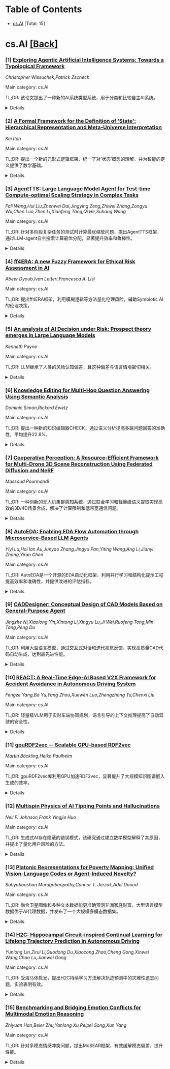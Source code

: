<div id=toc></div>

# Table of Contents

- [cs.AI](#cs.AI) [Total: 15]


<div id='cs.AI'></div>

# cs.AI [[Back]](#toc)

### [1] [Exploring Agentic Artificial Intelligence Systems: Towards a Typological Framework](https://arxiv.org/abs/2508.00844)
*Christopher Wissuchek,Patrick Zschech*

Main category: cs.AI

TL;DR: 该论文提出了一种新的AI系统类型系统，用于分类和比较自主AI系统。


<details>
  <summary>Details</summary>
Motivation: 缺乏对自主AI系统的结构化分类和比较框架。

Method: 使用多阶段方法构建和完善类型系统，并通过人机混合方法进行评估。

Result: 提出了一种包含八个维度的自主AI系统类型系统，能够分析AI系统中不同程度的自主性。

Conclusion: 该论文提出了一种对自主AI系统进行分类和比较的八维类型系统，并通过多阶段方法构建和完善了该系统，最终形成结构化的类型，有助于研究人员和实践者分析AI系统中不同程度的自主性，并预测未来自主AI的发展。

Abstract: Artificial intelligence (AI) systems are evolving beyond passive tools into
autonomous agents capable of reasoning, adapting, and acting with minimal human
intervention. Despite their growing presence, a structured framework is lacking
to classify and compare these systems. This paper develops a typology of
agentic AI systems, introducing eight dimensions that define their cognitive
and environmental agency in an ordinal structure. Using a multi-phase
methodological approach, we construct and refine this typology, which is then
evaluated through a human-AI hybrid approach and further distilled into
constructed types. The framework enables researchers and practitioners to
analyze varying levels of agency in AI systems. By offering a structured
perspective on the progression of AI capabilities, the typology provides a
foundation for assessing current systems and anticipating future developments
in agentic AI.

</details>


### [2] [A Formal Framework for the Definition of 'State': Hierarchical Representation and Meta-Universe Interpretation](https://arxiv.org/abs/2508.00853)
*Kei Itoh*

Main category: cs.AI

TL;DR: 提出一个新的元形式逻辑框架，统一了对‘状态’概念的理解，并为智能的定义提供了数学基础。


<details>
  <summary>Details</summary>
Motivation: 为了强化多元系统的理论基础，特别是智能的公理化定义，对长期以来缺乏共识和形式清晰度的'状态'概念进行形式化。

Method: 提出了分层状态网格和中间元宇宙 (IMU) 等概念，构建了一个统一的、适用于数学、物理和语言领域的符号系统。

Result: 建立了一个跨越时间、语言、主体和操作的元形式逻辑框架，扩展了跨宇宙理论，并增强了表达能力。

Conclusion: 该研究提出了一个基于“定义=状态”原则的元形式逻辑框架，为智能、形式逻辑和科学理论提供了数学基础。

Abstract: This study aims to reinforce the theoretical foundation for diverse
systems--including the axiomatic definition of intelligence--by introducing a
mathematically rigorous and unified formal structure for the concept of
'state,' which has long been used without consensus or formal clarity. First, a
'hierarchical state grid' composed of two axes--state depth and mapping
hierarchy--is proposed to provide a unified notational system applicable across
mathematical, physical, and linguistic domains. Next, the 'Intermediate
Meta-Universe (IMU)' is introduced to enable explicit descriptions of definers
(ourselves) and the languages we use, thereby allowing conscious meta-level
operations while avoiding self-reference and logical inconsistency. Building on
this meta-theoretical foundation, this study expands inter-universal theory
beyond mathematics to include linguistic translation and agent integration,
introducing the conceptual division between macrocosm-inter-universal and
microcosm-inter-universal operations for broader expressivity. Through these
contributions, this paper presents a meta-formal logical framework--grounded in
the principle of definition = state--that spans time, language, agents, and
operations, providing a mathematically robust foundation applicable to the
definition of intelligence, formal logic, and scientific theory at large.

</details>


### [3] [AgentTTS: Large Language Model Agent for Test-time Compute-optimal Scaling Strategy in Complex Tasks](https://arxiv.org/abs/2508.00890)
*Fali Wang,Hui Liu,Zhenwei Dai,Jingying Zeng,Zhiwei Zhang,Zongyu Wu,Chen Luo,Zhen Li,Xianfeng Tang,Qi He,Suhang Wang*

Main category: cs.AI

TL;DR: 针对多阶段复杂任务的测试时计算最优缩放问题，提出AgentTTS框架，通过LLM-agent自主搜索计算最优分配，显著提升效率和鲁棒性。


<details>
  <summary>Details</summary>
Motivation: 现有研究主要集中在单阶段任务的TTS，而实际问题多为多阶段复杂任务，每个子任务需要特定能力的LLM，因此研究多阶段复杂任务中的测试时计算最优缩放。

Method: 提出AgentTTS，一个基于LLM-agent的框架，通过迭代反馈驱动的交互自主搜索计算最优分配。

Result: AgentTTS在搜索效率方面显著优于传统方法和其它基于LLM的基线方法，并显示出对不同训练集大小的增强鲁棒性和更好的可解释性。

Conclusion: AgentTTS框架显著优于传统方法和其它基于LLM的基线方法，在搜索效率、对不同训练集大小的鲁棒性以及可解释性方面均有所提升。

Abstract: Test-time scaling (TTS) enhances the performance of large language models
(LLMs) by allocating additional compute resources during inference. However,
existing research primarily investigates TTS in single-stage tasks; while many
real-world problems are multi-stage complex tasks, composed of a sequence of
heterogeneous subtasks with each subtask requires LLM of specific capability.
Therefore, we study a novel problem: the test-time compute-optimal scaling in
multi-stage complex tasks, aiming to select suitable models and allocate
budgets per subtask to maximize overall performance. TTS in multi-stage tasks
introduces two fundamental challenges: (i) The combinatorial search space of
model and budget allocations, combined with the high cost of inference, makes
brute-force search impractical. (ii) The optimal model and budget allocations
across subtasks are interdependent, increasing the complexity of the
compute-optimal search. To address this gap, we conduct extensive pilot
experiments on four tasks across six datasets, deriving three empirical
insights characterizing the behavior of LLMs in multi-stage complex tasks.
Informed by these insights, we propose AgentTTS, an LLM-agent-based framework
that autonomously searches for compute-optimal allocations through iterative
feedback-driven interactions with the execution environment. Experimental
results demonstrate that AgentTTS significantly outperforms traditional and
other LLM-based baselines in search efficiency, and shows improved robustness
to varying training set sizes and enhanced interpretability.

</details>


### [4] [ff4ERA: A new Fuzzy Framework for Ethical Risk Assessment in AI](https://arxiv.org/abs/2508.00899)
*Abeer Dyoub,Ivan Letteri,Francesca A. Lisi*

Main category: cs.AI

TL;DR: 提出ff4ERA框架，利用模糊逻辑等方法量化伦理风险，辅助Symbiotic AI的伦理决策。


<details>
  <summary>Details</summary>
Motivation: Symbiotic AI (SAI)的出现给伦理决策带来了新的挑战，伦理风险评估(ERA)对于指导最大限度地减少此类风险的决策至关重要，但ERA受到不确定性、模糊性和信息不完整性的阻碍，因此需要一个灵活、透明且稳健的ERA框架。

Method: 该研究提出了一种名为ff4ERA的模糊框架，该框架集成了模糊逻辑、模糊层次分析法(FAHP)和确定性因子(CF)，通过每个风险类型的伦理风险评分(ERS)来量化伦理风险。最终的ERS结合了FAHP导出的权重、传播的CF和风险等级。

Result: 案例研究证实，ff4ERA产生了上下文相关的、具有伦理意义的风险评分，反映了专家输入和基于传感器的证据。风险评分随相关因素一致变化，同时对无关输入保持稳健。局部敏感性分析显示出可预测的、大部分单调的行为，全局Sobol分析突出了专家定义的权重和确定性因子的主导影响，验证了模型设计。

Conclusion: ff4ERA框架能够产生可解释、可追溯和风险感知的伦理评估，支持假设分析，并指导设计者校准隶属函数和专家判断，以实现可靠的伦理决策支持。

Abstract: The emergence of Symbiotic AI (SAI) introduces new challenges to ethical
decision-making as it deepens human-AI collaboration. As symbiosis grows, AI
systems pose greater ethical risks, including harm to human rights and trust.
Ethical Risk Assessment (ERA) thus becomes crucial for guiding decisions that
minimize such risks. However, ERA is hindered by uncertainty, vagueness, and
incomplete information, and morality itself is context-dependent and imprecise.
This motivates the need for a flexible, transparent, yet robust framework for
ERA. Our work supports ethical decision-making by quantitatively assessing and
prioritizing multiple ethical risks so that artificial agents can select
actions aligned with human values and acceptable risk levels. We introduce
ff4ERA, a fuzzy framework that integrates Fuzzy Logic, the Fuzzy Analytic
Hierarchy Process (FAHP), and Certainty Factors (CF) to quantify ethical risks
via an Ethical Risk Score (ERS) for each risk type. The final ERS combines the
FAHP-derived weight, propagated CF, and risk level. The framework offers a
robust mathematical approach for collaborative ERA modeling and systematic,
step-by-step analysis. A case study confirms that ff4ERA yields
context-sensitive, ethically meaningful risk scores reflecting both expert
input and sensor-based evidence. Risk scores vary consistently with relevant
factors while remaining robust to unrelated inputs. Local sensitivity analysis
shows predictable, mostly monotonic behavior across perturbations, and global
Sobol analysis highlights the dominant influence of expert-defined weights and
certainty factors, validating the model design. Overall, the results
demonstrate ff4ERA ability to produce interpretable, traceable, and risk-aware
ethical assessments, enabling what-if analyses and guiding designers in
calibrating membership functions and expert judgments for reliable ethical
decision support.

</details>


### [5] [An analysis of AI Decision under Risk: Prospect theory emerges in Large Language Models](https://arxiv.org/abs/2508.00902)
*Kenneth Payne*

Main category: cs.AI

TL;DR: LLM继承了人类的风险认知偏差，且这种偏差与语言情境密切相关。


<details>
  <summary>Details</summary>
Motivation: 检验前景理论在大型语言模型中的适用性，并探讨语言模型中风险偏好的来源。

Method: 对大型语言模型进行了一系列风险决策实验，测试了前景理论。

Result: LLM在风险决策中表现出与人类类似的前景理论偏差；情境（尤其是语言框架）对风险偏好有显著影响；军事场景的框架效应大于民用场景。

Conclusion: 大型语言模型(LLM)的风险偏好与人类相似，受情境影响，尤其军事场景比民用场景更容易产生框架效应。

Abstract: Judgment of risk is key to decision-making under uncertainty. As Daniel
Kahneman and Amos Tversky famously discovered, humans do so in a distinctive
way that departs from mathematical rationalism. Specifically, they demonstrated
experimentally that humans accept more risk when they feel themselves at risk
of losing something than when they might gain. I report the first tests of
Kahneman and Tversky's landmark 'prospect theory' with Large Language Models,
including today's state of the art chain-of-thought 'reasoners'.
  In common with humans, I find that prospect theory often anticipates how
these models approach risky decisions across a range of scenarios. I also
demonstrate that context is key to explaining much of the variance in risk
appetite. The 'frame' through which risk is apprehended appears to be embedded
within the language of the scenarios tackled by the models. Specifically, I
find that military scenarios generate far larger 'framing effects' than do
civilian settings, ceteris paribus. My research suggests, therefore, that
language models the world, capturing our human heuristics and biases. But also
that these biases are uneven - the idea of a 'frame' is richer than simple
gains and losses. Wittgenstein's notion of 'language games' explains the
contingent, localised biases activated by these scenarios. Finally, I use my
findings to reframe the ongoing debate about reasoning and memorisation in
LLMs.

</details>


### [6] [Knowledge Editing for Multi-Hop Question Answering Using Semantic Analysis](https://arxiv.org/abs/2508.00914)
*Dominic Simon,Rickard Ewetz*

Main category: cs.AI

TL;DR: 提出一种新的知识编辑器CHECK，通过语义分析提高多跳问题回答的准确性，平均提升22.8%。


<details>
  <summary>Details</summary>
Motivation: 现有的知识编辑方法难以处理需要组合推理的任务，例如多跳问题回答(MQA)，因为它们依赖分解技术，导致非逻辑推理过程。

Method: 提出了一种基于语义分析的MQA知识编辑器CHECK，该框架将推理链进行语义分析，类似于编译器编译源代码，以确保推理链的一致性，并通过逻辑优化和重新提示LLM模型来修正语义错误。

Result: 在四个数据集上平均提高了MQA准确率22.8%。

Conclusion: CHECK框架在四个数据集上平均提高了MQA准确率22.8%，优于其他五个最先进的框架。

Abstract: Large Language Models (LLMs) require lightweight avenues of updating stored
information that has fallen out of date. Knowledge Editing (KE) approaches have
been successful in updating model knowledge for simple factual queries but
struggle with handling tasks that require compositional reasoning such as
multi-hop question answering (MQA). We observe that existing knowledge editors
leverage decompositional techniques that result in illogical reasoning
processes. In this paper, we propose a knowledge editor for MQA based on
semantic analysis called CHECK. Our framework is based on insights from an
analogy between compilers and reasoning using LLMs. Similar to how source code
is first compiled before being executed, we propose to semantically analyze
reasoning chains before executing the chains to answer questions. Reasoning
chains with semantic errors are revised to ensure consistency through logic
optimization and re-prompting the LLM model at a higher temperature. We
evaluate the effectiveness of CHECK against five state-of-the-art frameworks on
four datasets and achieve an average 22.8% improved MQA accuracy.

</details>


### [7] [Cooperative Perception: A Resource-Efficient Framework for Multi-Drone 3D Scene Reconstruction Using Federated Diffusion and NeRF](https://arxiv.org/abs/2508.00967)
*Massoud Pourmandi*

Main category: cs.AI

TL;DR: 一种创新的无人机集群感知系统，通过联合学习和轻量级语义提取实现高效的3D/4D场景合成，解决了计算限制和低带宽通信问题。


<details>
  <summary>Details</summary>
Motivation: 解决无人机集群感知系统中计算限制、低带宽通信和实时场景重建等问题。

Method: 该框架通过联合学习共享扩散模型和YOLOv12轻量级语义提取以及局部NeRF更新，实现了高效的多智能体3D/4D场景合成，同时保持隐私和可扩展性。

Result: 该方法可以通过仿真和潜在的无人机测试平台上的实际部署进行验证，使其成为自主系统多智能体AI领域的一次突破性进展。

Conclusion: 该提案提出了一种创新的无人机集群感知系统，旨在解决计算限制、低带宽通信和实时场景重建等问题。

Abstract: The proposal introduces an innovative drone swarm perception system that aims
to solve problems related to computational limitations and low-bandwidth
communication, and real-time scene reconstruction. The framework enables
efficient multi-agent 3D/4D scene synthesis through federated learning of
shared diffusion model and YOLOv12 lightweight semantic extraction and local
NeRF updates while maintaining privacy and scalability. The framework redesigns
generative diffusion models for joint scene reconstruction, and improves
cooperative scene understanding, while adding semantic-aware compression
protocols. The approach can be validated through simulations and potential
real-world deployment on drone testbeds, positioning it as a disruptive
advancement in multi-agent AI for autonomous systems.

</details>


### [8] [AutoEDA: Enabling EDA Flow Automation through Microservice-Based LLM Agents](https://arxiv.org/abs/2508.01012)
*Yiyi Lu,Hoi Ian Au,Junyao Zhang,Jingyu Pan,Yiting Wang,Ang Li,Jianyi Zhang,Yiran Chen*

Main category: cs.AI

TL;DR: AutoEDA是一个开源的EDA自动化框架，利用并行学习和结构化提示工程提高效率和准确性，并提供改进的评估指标。


<details>
  <summary>Details</summary>
Motivation: 现有的电子设计自动化(EDA)流程效率低下，依赖大量手动脚本和工具特定的交互。LLM虽然能实现自动化，但现有解决方案需要昂贵的微调，且缺乏标准化的集成和评估框架。

Method: AutoEDA框架利用模型上下文协议(MCP)实现并行学习，进行智能参数提取和任务分解，并通过结构化提示工程减少微调需求。

Result: 实验结果表明，与现有方法相比，AutoEDA在自动化准确性、效率和脚本质量方面均有所提高。

Conclusion: AutoEDA框架通过并行学习和结构化提示工程提高了EDA自动化流程的准确性和效率，并提供了一种扩展的CodeBLEU指标来评估TCL脚本的质量。

Abstract: Modern Electronic Design Automation (EDA) workflows, especially the
RTL-to-GDSII flow, require heavily manual scripting and demonstrate a multitude
of tool-specific interactions which limits scalability and efficiency. While
LLMs introduces strides for automation, existing LLM solutions require
expensive fine-tuning and do not contain standardized frameworks for
integration and evaluation. We introduce AutoEDA, a framework for EDA
automation that leverages paralleled learning through the Model Context
Protocol (MCP) specific for standardized and scalable natural language
experience across the entire RTL-to-GDSII flow. AutoEDA limits fine-tuning
through structured prompt engineering, implements intelligent parameter
extraction and task decomposition, and provides an extended CodeBLEU metric to
evaluate the quality of TCL scripts. Results from experiments over five
previously curated benchmarks show improvements in automation accuracy and
efficiency, as well as script quality when compared to existing methods.
AutoEDA is released open-sourced to support reproducibility and the EDA
community. Available at: https://github.com/AndyLu666/MCP-EDA-Server

</details>


### [9] [CADDesigner: Conceptual Design of CAD Models Based on General-Purpose Agent](https://arxiv.org/abs/2508.01031)
*Jingzhe Ni,Xiaolong Yin,Xintong Li,Xingyu Lu,Ji Wei,Ruofeng Tong,Min Tang,Peng Du*

Main category: cs.AI

TL;DR: 利用大型语言模型，通过交互式对话和迭代视觉反馈，实现高质量CAD代码自动生成，达到最先进性能。


<details>
  <summary>Details</summary>
Motivation: 降低CAD设计的准入门槛，提高设计效率。

Method: 该智能体基于新颖的上下文无关命令范式（CIP），利用大型语言模型（LLM）进行CAD概念设计，并结合迭代视觉反馈以提高模型质量。

Result: 该智能体能够根据抽象文本描述和手绘草图生成高质量的CAD建模代码，并通过与用户的交互式对话来改进和阐明设计需求。

Conclusion: 该方法在CAD代码生成方面达到了最先进的性能。

Abstract: Computer-Aided Design (CAD) plays a pivotal role in industrial manufacturing
but typically requires a high level of expertise from designers. To lower the
entry barrier and improve design efficiency, we present an agent for CAD
conceptual design powered by large language models (LLMs). The agent accepts
both abstract textual descriptions and freehand sketches as input, engaging in
interactive dialogue with users to refine and clarify design requirements
through comprehensive requirement analysis. Built upon a novel
Context-Independent Imperative Paradigm (CIP), the agent generates high-quality
CAD modeling code. During the generation process, the agent incorporates
iterative visual feedback to improve model quality. Generated design cases are
stored in a structured knowledge base, enabling continuous improvement of the
agent's code generation capabilities. Experimental results demonstrate that our
method achieves state-of-the-art performance in CAD code generation.

</details>


### [10] [REACT: A Real-Time Edge-AI Based V2X Framework for Accident Avoidance in Autonomous Driving System](https://arxiv.org/abs/2508.01057)
*Fengze Yang,Bo Yu,Yang Zhou,Xuewen Luo,Zhengzhong Tu,Chenxi Liu*

Main category: cs.AI

TL;DR: 轻量级VLM用于实时车端协同规划，语言引导的上下文推理提高了自动驾驶的安全性。


<details>
  <summary>Details</summary>
Motivation: 当前基于Transformer的V2X框架存在泛化能力有限、上下文推理浅显以及依赖单模态输入等问题。视觉语言模型(VLMs)虽然具有增强的推理和多模态集成能力，但在安全关键型应用中通常难以满足实时性能要求。

Method: REACT是一个基于微调轻量级视觉语言模型(VLM)的实时V2X集成轨迹优化框架，集成了处理多模态输入的一组专用模块，生成优化的风险感知轨迹，并结合边缘适应策略以降低模型复杂度和加快推理速度。

Result: 碰撞率降低77%，VPQ提高48.2%，推理延迟0.57秒。

Conclusion: REACT框架在DeepAccident基准测试中取得了最先进的性能，碰撞率降低了77%，VPQ提高了48.2%，推理延迟仅为0.57秒。消融研究验证了每个输入、模块和边缘适应策略的贡献。

Abstract: Collisions caused by human error are the most common type of multi-vehicle
crash, highlighting the critical need for autonomous driving (AD) systems to
leverage cooperative perception through Vehicle-to-Everything (V2X)
communication. This capability extends situational awareness beyond the
limitations of onboard sensors. However, current transformer-based V2X
frameworks suffer from limited generalization, shallow contextual reasoning,
and reliance on mono-modal inputs. Vision-Language Models (VLMs) offer enhanced
reasoning and multimodal integration but typically fall short of real-time
performance requirements in safety-critical applications. This paper presents
REACT, a real-time, V2X-integrated trajectory optimization framework built upon
a fine-tuned lightweight VLM. REACT integrates a set of specialized modules
that process multimodal inputs into optimized, risk-aware trajectories. To
ensure real-time performance on edge devices, REACT incorporates edge
adaptation strategies that reduce model complexity and accelerate inference.
Evaluated on the DeepAccident benchmark, REACT achieves state-of-the-art
performance, a 77% collision rate reduction, a 48.2% Video Panoptic Quality
(VPQ), and a 0.57-second inference latency on the Jetson AGX Orin. Ablation
studies validate the contribution of each input, module, and edge adaptation
strategy. These results demonstrate the feasibility of lightweight VLMs for
real-time edge-based cooperative planning and showcase the potential of
language-guided contextual reasoning to improve safety and responsiveness in
autonomous driving.

</details>


### [11] [gpuRDF2vec -- Scalable GPU-based RDF2vec](https://arxiv.org/abs/2508.01073)
*Martin Böckling,Heiko Paulheim*

Main category: cs.AI

TL;DR: gpuRDF2vec库利用GPU加速RDF2vec，显著提升了大规模知识图谱嵌入生成的效率。


<details>
  <summary>Details</summary>
Motivation: 现有技术生成web规模知识图谱嵌入仍然具有挑战性，RDF2vec兼具有效性和可扩展性，但仍需加速。

Method: 利用GPU和多节点执行加速RDF2vec流程的每个阶段，基于Pytorch Lightning实现可扩展的word2vec。

Result: gpuRDF2vec在合成图和真实基准测试中均实现了显著的加速，单节点设置下，其walk-extraction阶段显著优于pyRDF2vec、SparkKGML和jRDF2vec。

Conclusion: gpuRDF2vec库通过利用现代GPU和支持多节点执行，显著加速了RDF2vec流程的每个阶段，在大型图上生成高质量的知识图谱嵌入，并在单节点设置下优于现有方法。

Abstract: Generating Knowledge Graph (KG) embeddings at web scale remains challenging.
Among existing techniques, RDF2vec combines effectiveness with strong
scalability. We present gpuRDF2vec, an open source library that harnesses
modern GPUs and supports multi-node execution to accelerate every stage of the
RDF2vec pipeline. Extensive experiments on both synthetically generated graphs
and real-world benchmarks show that gpuRDF2vec achieves up to a substantial
speedup over the currently fastest alternative, i.e., jRDF2vec. In a
single-node setup, our walk-extraction phase alone outperforms pyRDF2vec,
SparkKGML, and jRDF2vec by a substantial margin using random walks on large/
dense graphs, and scales very well to longer walks, which typically lead to
better quality embeddings. Our implementation of gpuRDF2vec enables
practitioners and researchers to train high-quality KG embeddings on
large-scale graphs within practical time budgets and builds on top of Pytorch
Lightning for the scalable word2vec implementation.

</details>


### [12] [Multispin Physics of AI Tipping Points and Hallucinations](https://arxiv.org/abs/2508.01097)
*Neil F. Johnson,Frank Yingjie Huo*

Main category: cs.AI

TL;DR: 生成式AI存在隐蔽的错误模式，该研究通过建立数学模型解释了其原因，并提出了量化用户风险的方法。


<details>
  <summary>Details</summary>
Motivation: 生成式AI输出存在重复、偏差以及无察觉的从正确到错误的转变，造成巨大经济损失和人员伤亡。

Method: 建立生成式AI与多自旋热力学系统的数学映射，推导公式。

Result: 揭示了AI的“原子”（基本注意力机制）层面的倾翻不稳定性，导出了预测倾翻点的公式，解释了用户提示、AI训练偏差和多层架构的影响。

Conclusion: 揭示了生成式AI输出中一种隐藏的“倾翻”不稳定性，并导出了一个简单的公式来预测该点，解释了用户提示和AI训练偏差的影响，以及多层架构如何放大这种倾翻。

Abstract: Output from generative AI such as ChatGPT, can be repetitive and biased. But
more worrying is that this output can mysteriously tip mid-response from good
(correct) to bad (misleading or wrong) without the user noticing. In 2024
alone, this reportedly caused $67 billion in losses and several deaths.
Establishing a mathematical mapping to a multispin thermal system, we reveal a
hidden tipping instability at the scale of the AI's 'atom' (basic Attention
head). We derive a simple but essentially exact formula for this tipping point
which shows directly the impact of a user's prompt choice and the AI's training
bias. We then show how the output tipping can get amplified by the AI's
multilayer architecture. As well as helping improve AI transparency,
explainability and performance, our results open a path to quantifying users'
AI risk and legal liabilities.

</details>


### [13] [Platonic Representations for Poverty Mapping: Unified Vision-Language Codes or Agent-Induced Novelty?](https://arxiv.org/abs/2508.01109)
*Satiyabooshan Murugaboopathy,Connor T. Jerzak,Adel Daoud*

Main category: cs.AI

TL;DR: 融合卫星图像和多种文本数据能更准确预测非洲家庭财富，大型语言模型数据优于AI代理数据，并发布了一个大规模多模态数据集。


<details>
  <summary>Details</summary>
Motivation: 研究社会经济指标如何在卫星图像和互联网文本中留下可恢复的痕迹，并提高家庭财富预测的准确性和稳健性。

Method: 使用多模态框架，融合卫星图像、大型语言模型生成的文本和AI代理检索的网络文本，预测家庭财富（国际财富指数）。

Result: 融合视觉和文本数据提高了财富预测的准确性（例如，样本外分割的R平方从0.63提高到0.77），大型语言模型生成的文本比AI代理检索的文本更有效，模型在不同国家和时间段的泛化能力更强。部分表征收敛，视觉和语言模态的融合嵌入具有中等相关性。

Conclusion: 这项研究融合卫星图像和文本数据（包括大型语言模型生成的文本和AI代理检索的网络文本）预测非洲社区的家庭财富，发现融合视觉和文本数据优于仅使用视觉数据，大型语言模型生成的文本比AI代理检索的文本更有效，并构建了一个包含超过60,000个 DHS 集群的大规模多模态数据集。

Abstract: We investigate whether socio-economic indicators like household wealth leave
recoverable imprints in satellite imagery (capturing physical features) and
Internet-sourced text (reflecting historical/economic narratives). Using
Demographic and Health Survey (DHS) data from African neighborhoods, we pair
Landsat images with LLM-generated textual descriptions conditioned on
location/year and text retrieved by an AI search agent from web sources. We
develop a multimodal framework predicting household wealth (International
Wealth Index) through five pipelines: (i) vision model on satellite images,
(ii) LLM using only location/year, (iii) AI agent searching/synthesizing web
text, (iv) joint image-text encoder, (v) ensemble of all signals. Our framework
yields three contributions. First, fusing vision and agent/LLM text outperforms
vision-only baselines in wealth prediction (e.g., R-squared of 0.77 vs. 0.63 on
out-of-sample splits), with LLM-internal knowledge proving more effective than
agent-retrieved text, improving robustness to out-of-country and out-of-time
generalization. Second, we find partial representational convergence: fused
embeddings from vision/language modalities correlate moderately (median cosine
similarity of 0.60 after alignment), suggesting a shared latent code of
material well-being while retaining complementary details, consistent with the
Platonic Representation Hypothesis. Although LLM-only text outperforms
agent-retrieved data, challenging our Agent-Induced Novelty Hypothesis, modest
gains from combining agent data in some splits weakly support the notion that
agent-gathered information introduces unique representational structures not
fully captured by static LLM knowledge. Third, we release a large-scale
multimodal dataset comprising more than 60,000 DHS clusters linked to satellite
images, LLM-generated descriptions, and agent-retrieved texts.

</details>


### [14] [H2C: Hippocampal Circuit-inspired Continual Learning for Lifelong Trajectory Prediction in Autonomous Driving](https://arxiv.org/abs/2508.01158)
*Yunlong Lin,Zirui Li,Guodong Du,Xiaocong Zhao,Cheng Gong,Xinwei Wang,Chao Lu,Jianwei Gong*

Main category: cs.AI

TL;DR: 受海马体启发，提出H2C持续学习方法解决轨迹预测中的灾难性遗忘问题，实验表明有效。


<details>
  <summary>Details</summary>
Motivation: 现有深度学习方法在轨迹预测中存在灾难性遗忘问题，难以适应动态变化的环境。受神经科学中海马体电路在记忆重放中的作用启发，提出H2C方法解决此问题。

Method: 提出了一种受海马体电路启发的持续学习方法H2C，该方法通过两种互补策略选择代表已学习知识的样本子集，并通过记忆重放损失函数更新模型。

Result: 实验结果表明，H2C在无任务的情况下，平均减少了深度学习基线模型22.71%的灾难性遗忘。

Conclusion: H2C方法通过选择性地回忆少量学习样本，减少了深度学习基线模型平均22.71%的灾难性遗忘，无需手动告知分布变化。

Abstract: Deep learning (DL) has shown state-of-the-art performance in trajectory
prediction, which is critical to safe navigation in autonomous driving (AD).
However, most DL-based methods suffer from catastrophic forgetting, where
adapting to a new distribution may cause significant performance degradation in
previously learned ones. Such inability to retain learned knowledge limits
their applicability in the real world, where AD systems need to operate across
varying scenarios with dynamic distributions. As revealed by neuroscience, the
hippocampal circuit plays a crucial role in memory replay, effectively
reconstructing learned knowledge based on limited resources. Inspired by this,
we propose a hippocampal circuit-inspired continual learning method (H2C) for
trajectory prediction across varying scenarios. H2C retains prior knowledge by
selectively recalling a small subset of learned samples. First, two
complementary strategies are developed to select the subset to represent
learned knowledge. Specifically, one strategy maximizes inter-sample diversity
to represent the distinctive knowledge, and the other estimates the overall
knowledge by equiprobable sampling. Then, H2C updates via a memory replay loss
function calculated by these selected samples to retain knowledge while
learning new data. Experiments based on various scenarios from the INTERACTION
dataset are designed to evaluate H2C. Experimental results show that H2C
reduces catastrophic forgetting of DL baselines by 22.71% on average in a
task-free manner, without relying on manually informed distributional shifts.
The implementation is available at https://github.com/BIT-Jack/H2C-lifelong.

</details>


### [15] [Benchmarking and Bridging Emotion Conflicts for Multimodal Emotion Reasoning](https://arxiv.org/abs/2508.01181)
*Zhiyuan Han,Beier Zhu,Yanlong Xu,Peipei Song,Xun Yang*

Main category: cs.AI

TL;DR: 针对多模态情感冲突问题，提出MoSEAR框架，有效缓解模态偏差，提升性能。


<details>
  <summary>Details</summary>
Motivation: 现有的多模态大型语言模型(MLLMs)在处理情感冲突场景时，容易忽略不同模态之间的情感冲突，本文旨在解决这一问题。

Method: 提出了一种参数高效的框架MoSEAR，包含两个模块：模态特定专家MoSE和注意力重新分配机制AR，以促进平衡的模态整合，减轻模态偏差。

Result: 在多个基准测试(包括MER2023, EMER, DFEW和CA-MER)上，MoSEAR取得了最先进的性能，特别是在模态冲突条件下。

Conclusion: MoSEAR框架在多模态情感冲突场景下取得了最先进的性能，尤其是在模态冲突条件下。

Abstract: Despite their strong performance in multimodal emotion reasoning, existing
Multimodal Large Language Models (MLLMs) often overlook the scenarios involving
emotion conflicts, where emotional cues from different modalities are
inconsistent. To fill this gap, we first introduce CA-MER, a new benchmark
designed to examine MLLMs under realistic emotion conflicts. It consists of
three subsets: video-aligned, audio-aligned, and consistent, where only one or
all modalities reflect the true emotion. However, evaluations on our CA-MER
reveal that current state-of-the-art emotion MLLMs systematically over-rely on
audio signal during emotion conflicts, neglecting critical cues from visual
modality. To mitigate this bias, we propose MoSEAR, a parameter-efficient
framework that promotes balanced modality integration. MoSEAR consists of two
modules: (1)MoSE, modality-specific experts with a regularized gating mechanism
that reduces modality bias in the fine-tuning heads; and (2)AR, an attention
reallocation mechanism that rebalances modality contributions in frozen
backbones during inference. Our framework offers two key advantages: it
mitigates emotion conflicts and improves performance on consistent
samples-without incurring a trade-off between audio and visual modalities.
Experiments on multiple benchmarks-including MER2023, EMER, DFEW, and our
CA-MER-demonstrate that MoSEAR achieves state-of-the-art performance,
particularly under modality conflict conditions.

</details>
